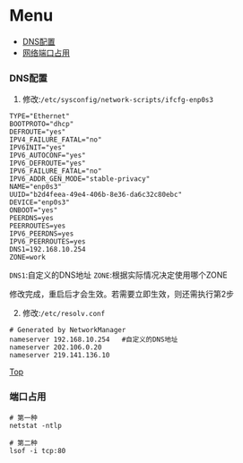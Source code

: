 # Menu

- [DNS配置](#DNS配置)
- [网络端口占用](#网络端口占用)

### DNS配置

1. 修改:`/etc/sysconfig/network-scripts/ifcfg-enp0s3`

```shell
TYPE="Ethernet"
BOOTPROTO="dhcp"
DEFROUTE="yes"
IPV4_FAILURE_FATAL="no"
IPV6INIT="yes"
IPV6_AUTOCONF="yes"
IPV6_DEFROUTE="yes"
IPV6_FAILURE_FATAL="no"
IPV6_ADDR_GEN_MODE="stable-privacy"
NAME="enp0s3"
UUID="b2d4feea-49e4-406b-8e36-da6c32c80ebc"
DEVICE="enp0s3"
ONBOOT="yes"
PEERDNS=yes
PEERROUTES=yes
IPV6_PEERDNS=yes
IPV6_PEERROUTES=yes
DNS1=192.168.10.254
ZONE=work
```

`DNS1`:自定义的DNS地址
`ZONE`:根据实际情况决定使用哪个ZONE

修改完成，重启后才会生效。若需要立即生效，则还需执行第2步

2. 修改:`/etc/resolv.conf`

```shell
# Generated by NetworkManager
nameserver 192.168.10.254   #自定义的DNS地址
nameserver 202.106.0.20
nameserver 219.141.136.10
```

[Top](#Menu)

### 端口占用

```shell
# 第一种
netstat -ntlp

# 第二种
lsof -i tcp:80
```
